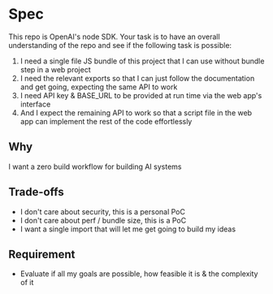 # Spec

This repo is OpenAI's node SDK.
Your task is to have an overall understanding of the repo and see if the
following task is possible:

1. I need a single file JS bundle of this project that I can use without bundle
   step in a web project
2. I need the relevant exports so that I can just follow the documentation and
   get going, expecting the same API to work
3. I need API key & BASE_URL to be provided at run time via the web app's interface
4. And I expect the remaining API to work so that a script file in the web app
   can implement the rest of the code effortlessly

## Why

I want a zero build workflow for building AI systems

## Trade-offs

- I don't care about security, this is a personal PoC
- I don't care about perf / bundle size, this is a PoC
- I want a single import that will let me get going to build my ideas

## Requirement

- Evaluate if all my goals are possible, how feasible it is & the complexity of
  it
